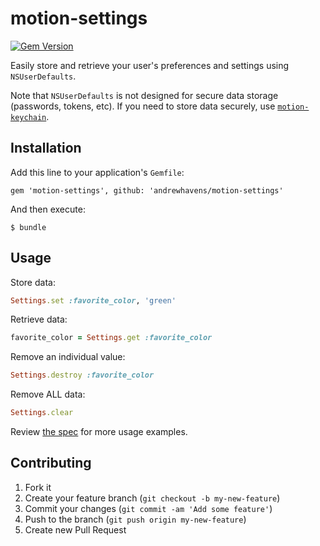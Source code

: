 # motion-settings
[![Gem Version](https://badge.fury.io/rb/motion-settings.svg)](http://badge.fury.io/rb/motion-settings)

Easily store and retrieve your user's preferences and settings using `NSUserDefaults`.

Note that `NSUserDefaults` is not designed for secure data storage (passwords, tokens, etc). If you need to store data securely, use [`motion-keychain`](https://github.com/IconoclastLabs/motion-keychain).

## Installation

Add this line to your application's `Gemfile`:

    gem 'motion-settings', github: 'andrewhavens/motion-settings'

And then execute:

    $ bundle

## Usage

Store data:

```ruby
Settings.set :favorite_color, 'green'
```

Retrieve data:

```ruby
favorite_color = Settings.get :favorite_color
```

Remove an individual value:

```ruby
Settings.destroy :favorite_color
```
Remove ALL data:

```ruby
Settings.clear
```

Review [the spec](https://github.com/andrewhavens/motion-settings/blob/master/spec/main_spec.rb) for more usage examples.

## Contributing

1. Fork it
2. Create your feature branch (`git checkout -b my-new-feature`)
3. Commit your changes (`git commit -am 'Add some feature'`)
4. Push to the branch (`git push origin my-new-feature`)
5. Create new Pull Request
